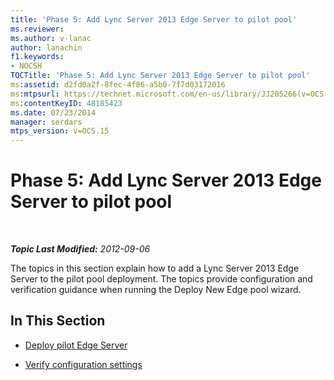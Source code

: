```yaml
---
title: 'Phase 5: Add Lync Server 2013 Edge Server to pilot pool'
ms.reviewer: 
ms.author: v-lanac
author: lanachin
f1.keywords:
- NOCSH
TOCTitle: 'Phase 5: Add Lync Server 2013 Edge Server to pilot pool'
ms:assetid: d2fd0a2f-8fec-4f86-a5b0-7f7d03172016
ms:mtpsurl: https://technet.microsoft.com/en-us/library/JJ205266(v=OCS.15)
ms:contentKeyID: 48185423
ms.date: 07/23/2014
manager: serdars
mtps_version: v=OCS.15
---
```


<div data-xmlns="http://www.w3.org/1999/xhtml">

<div class="topic" data-xmlns="http://www.w3.org/1999/xhtml" data-msxsl="urn:schemas-microsoft-com:xslt" data-cs="https://msdn.microsoft.com/">

<div data-asp="https://msdn2.microsoft.com/asp">

# Phase 5: Add Lync Server 2013 Edge Server to pilot pool

</div>

<div id="mainSection">

<div id="mainBody">

<span> </span>

_**Topic Last Modified:** 2012-09-06_

The topics in this section explain how to add a Lync Server 2013 Edge Server to the pilot pool deployment. The topics provide configuration and verification guidance when running the Deploy New Edge pool wizard.

<div>

## In This Section

  - [Deploy pilot Edge Server](deploy-pilot-edge-server.md)

  - [Verify configuration settings](verify-configuration-settings.md)

</div>

</div>

<span> </span>

</div>

</div>

</div>

